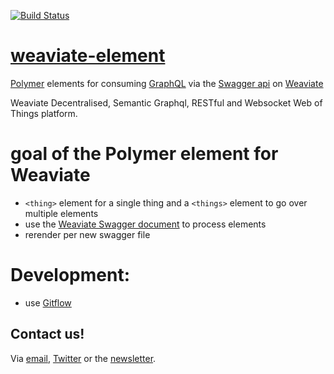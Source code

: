 [![Build Status](https://travis-ci.org/e7dal/weaviate-polymer.svg?branch=develop)](https://travis-ci.org/e7dal/weaviate-polymer)

# [weaviate-element](https://github.com/ING-Internet-of-Things/weaviate-element)


[Polymer](https://www.polymer-project.org) elements for consuming [GraphQL](http://graphql.org) via the [Swagger api](https://swagger.io/) on [Weaviate](https://github.com/creativesoftwarefdn/weaviate)

Weaviate Decentralised, Semantic Graphql, RESTful and Websocket Web of Things platform.

# goal of the Polymer element for Weaviate
- `<thing>` element for a single thing and a `<things>` element  to go over multiple elements
- use the [Weaviate Swagger document](https://github.com/creativesoftwarefdn/weaviate/blob/develop/swagger/weaviate-swagger.json)  to process elements
- rerender per new swagger file

# Development:
- use [Gitflow](http://danielkummer.github.io/git-flow-cheatsheet)


## Contact us!

Via [email](mailto:yourfriends@weaviate.com), [Twitter](https://twitter.com/weaviate) or the [newsletter](http://eepurl.com/bRsMir).
